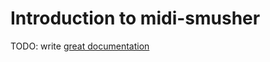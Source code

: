 # Introduction to midi-smusher

TODO: write [great documentation](http://jacobian.org/writing/great-documentation/what-to-write/)
